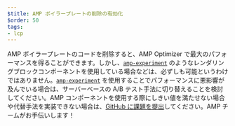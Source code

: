 ```yaml
---
$title: AMP ボイラープレートの削除の有効化
$order: 50
tags:
- lcp
---
```


AMP ボイラープレートのコードを削除すると、AMP Optimizer で最大のパフォーマンスを得ることができます。しかし、[`amp-experiment`](https://amp.dev/documentation/components/amp-experiment/?format=websites) のようなレンダリングブロックコンポーネントを使用している場合などは、必ずしも可能というわけではありません。[`amp-experiment`](https://amp.dev/documentation/components/amp-experiment/?format=websites) を使用することでパフォーマンスに悪影響が及んでいる場合は、サーバーベースの A/B テスト手法に切り替えることを検討してください。AMP コンポーネントを使用する際にしきい値を満たせない場合や代替手法を実装できない場合は、[GitHub に課題を提出](https://github.com/ampproject/amphtml/issues/new?assignees=&labels=Type%3A+Page+experience&template=page-experience.md&title=Page+experience+issue)してください。AMP チームがお手伝いします！
